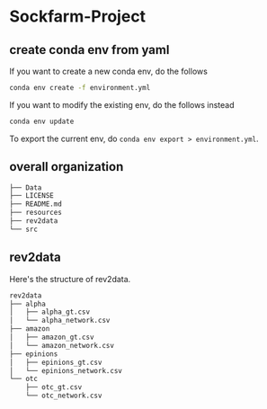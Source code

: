 # Sockfarm-Project

## create conda env from yaml
If you want to create a new conda env, do the follows
```bash
conda env create -f environment.yml
```

If you want to modify the existing env, do the follows instead
```bash
conda env update
```

To export the current env, do `conda env export > environment.yml`.

## overall organization

```bash
├── Data
├── LICENSE
├── README.md
├── resources
├── rev2data
└── src
```

## rev2data
Here's the structure of rev2data.
```bash
rev2data
├── alpha
│   ├── alpha_gt.csv
│   └── alpha_network.csv
├── amazon
│   ├── amazon_gt.csv
│   └── amazon_network.csv
├── epinions
│   ├── epinions_gt.csv
│   └── epinions_network.csv
└── otc
    ├── otc_gt.csv
    └── otc_network.csv
```

